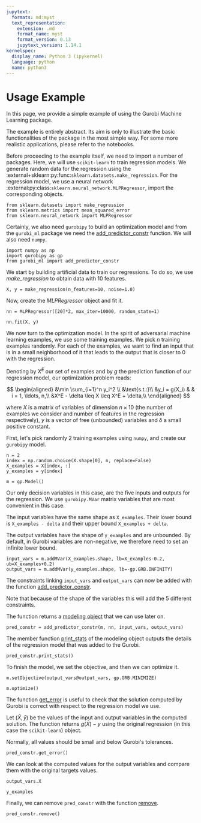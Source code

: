 ```yaml
---
jupytext:
  formats: md:myst
  text_representation:
    extension: .md
    format_name: myst
    format_version: 0.13
    jupytext_version: 1.14.1
kernelspec:
  display_name: Python 3 (ipykernel)
  language: python
  name: python3
---
```


Usage Example
=============

In this page, we provide a simple example of using the Gurobi Machine Learning package.

The example is entirely abstract. Its aim is only to illustrate the basic functionalities of the
package in the most simple way. For some more realistic applications, please refer to the notebooks.

Before proceeding to the example itself, we need to import a number of packages.
Here, we will use `scikit-learn` to train regression models. We generate random data for the
regression using the :external+sklearn:py:func:`sklearn.datasets.make_regression`. For the regression model, we use a neural network :external:py:class:`sklearn.neural_network.MLPRegressor`, import the corresponding
objects.

```{code-cell}
from sklearn.datasets import make_regression
from sklearn.metrics import mean_squared_error
from sklearn.neural_network import MLPRegressor
```

Certainly, we also need `gurobipy` to build an optimization model and from the `gurobi_ml` package we need the [add_predictor_constr](api/AbstractPredictorConstr.rst#gurobi_ml.add_predictor_constr)
function. We will also need `numpy`.

```{code-cell}
import numpy as np
import gurobipy as gp
from gurobi_ml import add_predictor_constr
```

We start by building artificial data to train our regressions. To do so, we use _make_regression_ to obtain
data with 10 features.

```{code-cell}
X, y = make_regression(n_features=10, noise=1.0)
```

Now, create the _MLPRegressor_ object and fit it.

```{code-cell}
nn = MLPRegressor([20]*2, max_iter=10000, random_state=1)

nn.fit(X, y)
```

We now turn to the optimization model. In the spirit of adversarial machine learning examples, we use some training examples.
We pick $n$ training examples randomly. For each of the examples, we want to find an input that is in a small neighborhood of it that leads to the output that is closer to $0$ with the regression.

Denoting by $X^E$ our set of examples and by $g$ the prediction function of our regression model, our optimization problem reads:

$$
\begin{aligned}
&\min \sum_{i=1}^n y_i^2 \\
&\text{s.t.:}\\
&y_i = g(X_i) & & i = 1, \ldots, n,\\
&X^E - \delta \leq X \leq X^E + \delta,\\
\end{aligned}
$$

where $X$ is a matrix of variables of dimension $n \times 10$ (the number of examples we consider and number of features in the regression respectively), $y$ is a vector of free (unbounded) variables and $\delta$ a small positive constant.

First, let's pick randomly 2 training examples using `numpy`, and create our `gurobipy` model.

```{code-cell}
n = 2
index = np.random.choice(X.shape[0], n, replace=False)
X_examples = X[index, :]
y_examples = y[index]

m = gp.Model()
```

Our only decision variables in this case, are the five inputs and outputs for the regression. We use `gurobipy.MVar` matrix variables that are most convenient in this case.

The input variables have the same shape as `X_examples`. Their lower bound is `X_examples - delta` and their upper bound `X_examples + delta`.

The output variables have the shape of `y_examples` and are unbounded. By default, in Gurobi variables are non-negative, we therefore need to set an infinite lower bound.

```{code-cell}
input_vars = m.addMVar(X_examples.shape, lb=X_examples-0.2, ub=X_examples+0.2)
output_vars = m.addMVar(y_examples.shape, lb=-gp.GRB.INFINITY)
```

The constraints linking `input_vars` and `output_vars` can now be added with the function
[add_predictor_constr](api/AbstractPredictorConstr.rst#gurobi_ml.add_predictor_constr).

Note that because of the shape of the variables this will add the 5 different constraints.

The function returns a [modeling object](api/AbstractPredictorConstr.rst#gurobi_ml.modeling.basepredictor.AbstractPredictorConstr) that we can use later on.

```{code-cell}
pred_constr = add_predictor_constr(m, nn, input_vars, output_vars)
```

The member function [print_stats](api/AbstractPredictorConstr.rst#gurobi_ml.modeling.basepredictor.AbstractPredictorConstr.print_stats) of the modeling object outputs the details of the regression model that was added to the Gurobi.

```{code-cell}
pred_constr.print_stats()
```

To finish the model, we set the objective, and then we can optimize it.

```{code-cell}
m.setObjective(output_vars@output_vars, gp.GRB.MINIMIZE)

m.optimize()
```

The function [get_error](api/AbstractPredictorConstr.rst#gurobi_ml.modeling.basepredictor.AbstractPredictorConstr.get_error) is useful to check that the solution computed by Gurobi is correct with respect to the regression model we use.

Let $(\bar X, \bar y)$ be the values of the input and output variables in the computed solution. The function returns $g(\bar X) - y$ using the original regression (in this case the `scikit-learn`) object.

Normally, all values should be small and below Gurobi's tolerances.

```{code-cell}
pred_constr.get_error()
```

We can look at the computed values for the output variables and compare them with the original targets values.

```{code-cell}
output_vars.X
```

```{code-cell}
y_examples
```

Finally, we can remove `pred_constr` with the function [remove](api/AbstractPredictorConstr.rst#gurobi_ml.modeling.basepredictor.AbstractPredictorConstr.remove).

```{code-cell}
pred_constr.remove()
```
